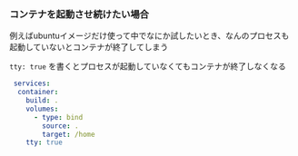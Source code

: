 ### コンテナを起動させ続けたい場合
<!-- {ISSUEタイトル}.md になります -->
<!-- ISSUEラベル名に対応するディレクトリに格納されます -->
<!-- ISSUEタイトルに`###`を足して、descriptionの1行目に自動追記します -->

例えばubuntuイメージだけ使って中でなにか試したいとき、なんのプロセスも起動していないとコンテナが終了してしまう  

`tty: true` を書くとプロセスが起動していなくてもコンテナが終了しなくなる
```compose.yml
 services:
  container:
    build: .
    volumes:
      - type: bind
        source: .
        target: /home
    tty: true
```
